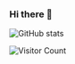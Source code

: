 ### Hi there 👋

![GitHub stats](https://github-readme-stats.vercel.app/api?username=AwesomeIbex&count_private=true&show_icons=true&theme=cobalt)

<!--START_SECTION:waka-->
<!--END_SECTION:waka-->

![Visitor Count](https://profile-counter.glitch.me/AwesomeIbex/count.svg)
